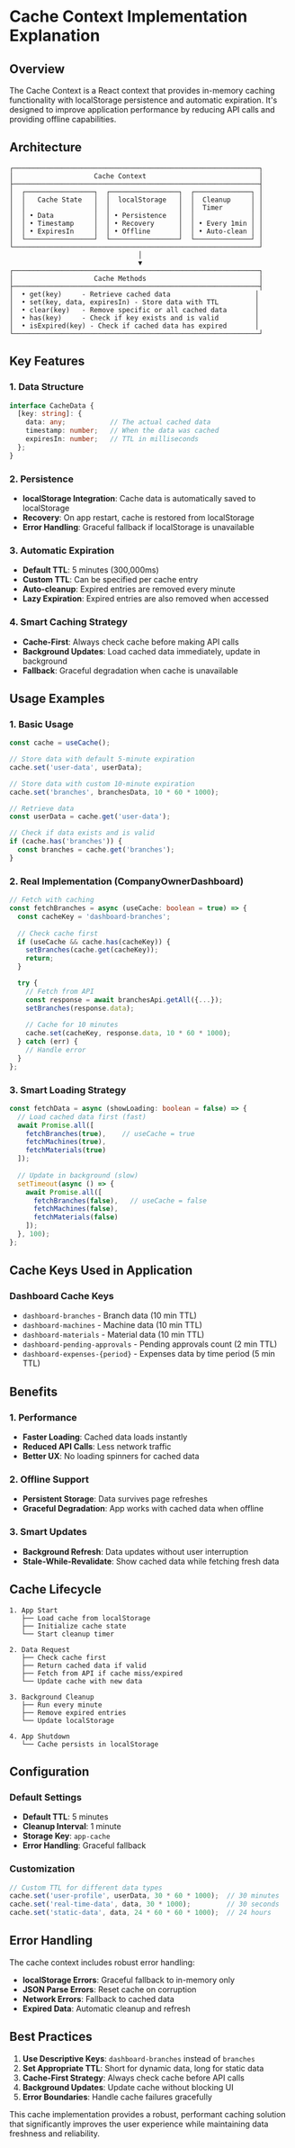 # Cache Context Implementation Explanation

## Overview
The Cache Context is a React context that provides in-memory caching functionality with localStorage persistence and automatic expiration. It's designed to improve application performance by reducing API calls and providing offline capabilities.

## Architecture

```
┌─────────────────────────────────────────────────────────────┐
│                    Cache Context                            │
├─────────────────────────────────────────────────────────────┤
│  ┌─────────────────┐  ┌─────────────────┐  ┌──────────────┐ │
│  │   Cache State   │  │  localStorage   │  │  Cleanup     │ │
│  │                 │  │                 │  │  Timer       │ │
│  │ • Data          │  │ • Persistence   │  │              │ │
│  │ • Timestamp     │  │ • Recovery      │  │ • Every 1min │ │
│  │ • ExpiresIn     │  │ • Offline       │  │ • Auto-clean │ │
│  └─────────────────┘  └─────────────────┘  └──────────────┘ │
└─────────────────────────────────────────────────────────────┘
                                │
                                ▼
┌─────────────────────────────────────────────────────────────┐
│                    Cache Methods                            │
├─────────────────────────────────────────────────────────────┤
│  • get(key)     - Retrieve cached data                     │
│  • set(key, data, expiresIn) - Store data with TTL         │
│  • clear(key)   - Remove specific or all cached data       │
│  • has(key)     - Check if key exists and is valid         │
│  • isExpired(key) - Check if cached data has expired       │
└─────────────────────────────────────────────────────────────┘
```

## Key Features

### 1. **Data Structure**
```typescript
interface CacheData {
  [key: string]: {
    data: any;           // The actual cached data
    timestamp: number;   // When the data was cached
    expiresIn: number;   // TTL in milliseconds
  };
}
```

### 2. **Persistence**
- **localStorage Integration**: Cache data is automatically saved to localStorage
- **Recovery**: On app restart, cache is restored from localStorage
- **Error Handling**: Graceful fallback if localStorage is unavailable

### 3. **Automatic Expiration**
- **Default TTL**: 5 minutes (300,000ms)
- **Custom TTL**: Can be specified per cache entry
- **Auto-cleanup**: Expired entries are removed every minute
- **Lazy Expiration**: Expired entries are also removed when accessed

### 4. **Smart Caching Strategy**
- **Cache-First**: Always check cache before making API calls
- **Background Updates**: Load cached data immediately, update in background
- **Fallback**: Graceful degradation when cache is unavailable

## Usage Examples

### 1. **Basic Usage**
```typescript
const cache = useCache();

// Store data with default 5-minute expiration
cache.set('user-data', userData);

// Store data with custom 10-minute expiration
cache.set('branches', branchesData, 10 * 60 * 1000);

// Retrieve data
const userData = cache.get('user-data');

// Check if data exists and is valid
if (cache.has('branches')) {
  const branches = cache.get('branches');
}
```

### 2. **Real Implementation (CompanyOwnerDashboard)**
```typescript
// Fetch with caching
const fetchBranches = async (useCache: boolean = true) => {
  const cacheKey = 'dashboard-branches';
  
  // Check cache first
  if (useCache && cache.has(cacheKey)) {
    setBranches(cache.get(cacheKey));
    return;
  }

  try {
    // Fetch from API
    const response = await branchesApi.getAll({...});
    setBranches(response.data);
    
    // Cache for 10 minutes
    cache.set(cacheKey, response.data, 10 * 60 * 1000);
  } catch (err) {
    // Handle error
  }
};
```

### 3. **Smart Loading Strategy**
```typescript
const fetchData = async (showLoading: boolean = false) => {
  // Load cached data first (fast)
  await Promise.all([
    fetchBranches(true),    // useCache = true
    fetchMachines(true),
    fetchMaterials(true)
  ]);
  
  // Update in background (slow)
  setTimeout(async () => {
    await Promise.all([
      fetchBranches(false),   // useCache = false
      fetchMachines(false),
      fetchMaterials(false)
    ]);
  }, 100);
};
```

## Cache Keys Used in Application

### Dashboard Cache Keys
- `dashboard-branches` - Branch data (10 min TTL)
- `dashboard-machines` - Machine data (10 min TTL)
- `dashboard-materials` - Material data (10 min TTL)
- `dashboard-pending-approvals` - Pending approvals count (2 min TTL)
- `dashboard-expenses-{period}` - Expenses data by time period (5 min TTL)

## Benefits

### 1. **Performance**
- **Faster Loading**: Cached data loads instantly
- **Reduced API Calls**: Less network traffic
- **Better UX**: No loading spinners for cached data

### 2. **Offline Support**
- **Persistent Storage**: Data survives page refreshes
- **Graceful Degradation**: App works with cached data when offline

### 3. **Smart Updates**
- **Background Refresh**: Data updates without user interruption
- **Stale-While-Revalidate**: Show cached data while fetching fresh data

## Cache Lifecycle

```
1. App Start
   ├── Load cache from localStorage
   ├── Initialize cache state
   └── Start cleanup timer

2. Data Request
   ├── Check cache first
   ├── Return cached data if valid
   ├── Fetch from API if cache miss/expired
   └── Update cache with new data

3. Background Cleanup
   ├── Run every minute
   ├── Remove expired entries
   └── Update localStorage

4. App Shutdown
   └── Cache persists in localStorage
```

## Configuration

### Default Settings
- **Default TTL**: 5 minutes
- **Cleanup Interval**: 1 minute
- **Storage Key**: `app-cache`
- **Error Handling**: Graceful fallback

### Customization
```typescript
// Custom TTL for different data types
cache.set('user-profile', userData, 30 * 60 * 1000);  // 30 minutes
cache.set('real-time-data', data, 30 * 1000);         // 30 seconds
cache.set('static-data', data, 24 * 60 * 60 * 1000);  // 24 hours
```

## Error Handling

The cache context includes robust error handling:
- **localStorage Errors**: Graceful fallback to in-memory only
- **JSON Parse Errors**: Reset cache on corruption
- **Network Errors**: Fallback to cached data
- **Expired Data**: Automatic cleanup and refresh

## Best Practices

1. **Use Descriptive Keys**: `dashboard-branches` instead of `branches`
2. **Set Appropriate TTL**: Short for dynamic data, long for static data
3. **Cache-First Strategy**: Always check cache before API calls
4. **Background Updates**: Update cache without blocking UI
5. **Error Boundaries**: Handle cache failures gracefully

This cache implementation provides a robust, performant caching solution that significantly improves the user experience while maintaining data freshness and reliability.
